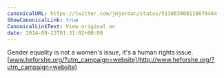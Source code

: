 ```yaml
---
canonicalURL: https://twitter.com/jmjordan/status/513863008116670464
ShowCanonicalLink: true
CanonicalLinkText: View original on
date: 2014-09-22T01:31:02+00:00
---
```

Gender equality is not a women's issue, it's a human rights issue. [www.heforshe.org/?utm_campaign=website](http://www.heforshe.org/?utm_campaign=website)